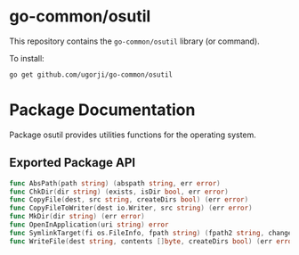 # go-common/osutil

This repository contains the `go-common/osutil` library (or command).

To install:

```
go get github.com/ugorji/go-common/osutil
```

# Package Documentation


Package osutil provides utilities functions for the operating system.

## Exported Package API

```go
func AbsPath(path string) (abspath string, err error)
func ChkDir(dir string) (exists, isDir bool, err error)
func CopyFile(dest, src string, createDirs bool) (err error)
func CopyFileToWriter(dest io.Writer, src string) (err error)
func MkDir(dir string) (err error)
func OpenInApplication(uri string) error
func SymlinkTarget(fi os.FileInfo, fpath string) (fpath2 string, changed bool, err error)
func WriteFile(dest string, contents []byte, createDirs bool) (err error)
```
